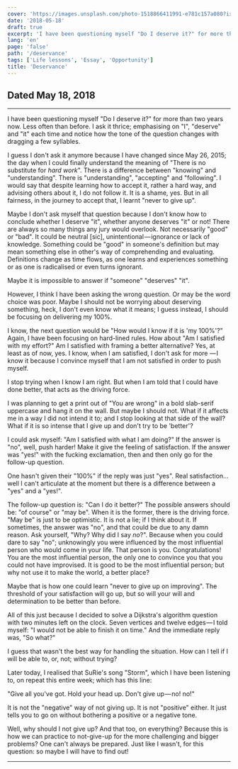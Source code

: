 ```yaml
---
cover: 'https://images.unsplash.com/photo-1518866411991-e781c157a080?ixlib=rb-0.3.5&q=80&fm=jpg&crop=entropy&cs=tinysrgb&w=1080&fit=max&ixid=eyJhcHBfaWQiOjExNzczfQ&s=35eec91b9b56a1c4e81db46add3efd39'
date: '2018-05-18'
draft: true
excerpt: 'I have been questioning myself "Do I deserve it?" for more than two years now.  Less often than before.  I ask it thrice; emphasising on "I", "deserve" and "it" each time and notice how the tone of the question changes with dragging a few syllables.'
lang: 'en'
page: 'false'
path: '/deservance'
tags: ['Life lessons', 'Essay', 'Opportunity']
title: 'Deservance'
---
```


## Dated May 18, 2018

---

I have been questioning myself "Do I deserve it?" for more than two years now.  Less often than before.  I ask it thrice; emphasising on "I", "deserve" and "it" each time and notice how the tone of the question changes with dragging a few syllables.

I guess I don't ask it anymore because I have changed since May 26, 2015; the day when I could finally understand the meaning of "There is no substitute for *hard work*".  There is a difference between "knowing" and "understanding".  There is "understanding", "accepting" and "following".  I would say that despite learning how to accept it, rather a hard way, and advising others about it, I do not follow it.  It is a shame, yes.  But in all fairness, in the journey to accept that, I learnt "never to give up".

Maybe I don't ask myself that question because I don't know how to conclude whether I deserve "it", whether anyone deserves "it" or not!  There are always so many things any jury would overlook.  Not necessarily "good" or "bad".  It could be neutral [sic], unintentional — ignorance or lack of knowledge.  Something could be "good" in someone's definition but may mean something else in other's way of comprehending and evaluating.  Definitions change as time flows, as one learns and experiences something or as one is radicalised or even turns ignorant.

Maybe it is impossible to answer if "someone" "deserves" "it".

However, I think I have been asking the wrong question.  Or may be the word choice was poor.  Maybe I should not be worrying about deserving something, heck, I don't even know what it means; I guess instead, I should be focusing on delivering my 100%.

I know, the next question would be "How would I know if it is 'my 100%'?"  Again, I have been focusing on hard-lined rules.  How about "Am I satisfied with my effort?"  Am I satisfied with framing a better alternative?  Yes, at least as of now, yes.  I know, when I am satisfied, I don't ask for more — I know it because I convince myself that I am not satisfied in order to push myself.

I stop trying when I know I am right.  But when I am told that I could have done better, that acts as the driving force.

I was planning to get a print out of "You are wrong" in a bold slab-serif uppercase and hang it on the wall.  But maybe I should not.  What if it affects me in a way I did not intend it to; and I stop looking at that side of the wall?  What if it is so intense that I give up and don't try to be 'better'?

I could ask myself: "Am I satisfied with what I am doing?"  If the answer is "no", well, push harder!  Make it give the feeling of satisfaction.  If the answer was "yes!" with the fucking exclamation, then and then only go for the follow-up question.

One hasn't given their "100%" if the reply was just "yes".  Real satisfaction…well I can't articulate at the moment but there is a difference between a "yes" and a "yes!".

The follow-up question is: "Can I do it better?"  The possible answers should be: "of course" or "may be".  When it is the former, there is the driving force.  "May be" is just to be optimistic.  It is not a lie; if I think about it.  If sometimes, the answer was "no", and that could be due to any damn reason.  Ask yourself, "Why?  Why did I say *no*?".  Because when you could dare to say "no"; unknowingly you were influenced by the most influential person who would come in your life.  That person is you.  Congratulations!  You are the most influential person, the only one to convince you that you could not have improvised.  It is good to be the most influential person; but why not use it to make the world, a better place?

Maybe that is how one could learn "never to give up on improving".  The threshold of your satisfaction will go up, but so will your will and determination to be better than before.

All of this just because I decided to solve a Dijkstra's algorithm question with two minutes left on the clock.  Seven vertices and twelve edges — I told myself: "I would not be able to finish it on time."  And the immediate reply was, "So what?"

I guess that wasn't the best way for handling the situation.  How can I tell if I will be able to, or, not; without trying?

Later today, I realised that SuRie's song "Storm", which I have been listening to, on repeat this entire week; which has this line:

"Give all you've got. Hold your head up. Don't give up — no! no!"

It is not the "negative" way of not giving up.  It is not "positive" either.  It just tells you to go on without bothering a positive or a negative tone.

Well, why should I not give up?  And that too, on everything?  Because this is how we can practice to not-give-up for the more challenging and bigger problems?  One can't always be prepared.  Just like I wasn't, for this question: so maybe I will have to find out!

---